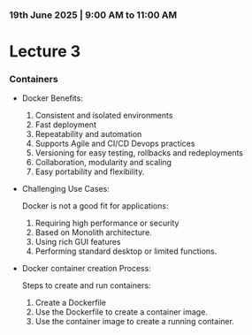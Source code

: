 ### 19th June 2025 | 9:00 AM to 11:00 AM

# Lecture 3

### Containers


- Docker Benefits:
    1. Consistent and isolated environments
    2. Fast deployment
    3. Repeatability and automation
    4. Supports Agile and CI/CD Devops practices
    5. Versioning for easy testing, rollbacks and redeployments
    6. Collaboration, modularity and scaling
    7. Easy portability and flexibility.


- Challenging Use Cases:

    Docker is not a good fit for applications:
    1. Requiring high performance or security
    2. Based on Monolith architecture.
    3. Using rich GUI features
    4. Performing standard desktop or limited functions.


- Docker container creation Process:

    Steps to create and run containers:
    1. Create a Dockerfile
    2. Use the Dockerfile to create a container image.
    3. Use the container image to create a running container.